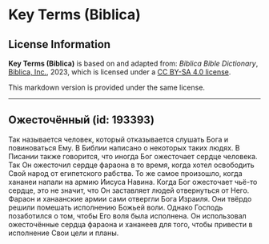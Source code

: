 # Key Terms (Biblica)

## License Information

**Key Terms (Biblica)** is based on and adapted from: _Biblica Bible Dictionary_, [Biblica, Inc.](https://www.biblica.com/), 2023, which is licensed under a [CC BY-SA 4.0 license](https://creativecommons.org/licenses/by-sa/4.0/legalcode.en).

This markdown version is provided under the same license.



--------------------------------

## Ожесточённый (id: 193393)

Так называется человек, который отказывается слушать Бога и повиноваться Ему. В Библии написано о некоторых таких людях. В Писании также говорится, что иногда Бог ожесточает сердце человека. Так Он ожесточил сердце фараона в то время, когда хотел освободить Свой народ от египетского рабства. То же самое произошло, когда хананеи напали на армию Иисуса Навина. Когда Бог ожесточает чьё\-то сердце, это не значит, что Он заставляет людей отвернуться от Него. Фараон и ханаанские армии сами отвергли Бога Израиля. Они твёрдо решили помешать исполнению Божьей воли. Однако Господь позаботился о том, чтобы Его воля была исполнена. Он использовал ожесточённые сердца фараона и хананеев для того, чтобы привести в исполнение Свои цели и планы.



